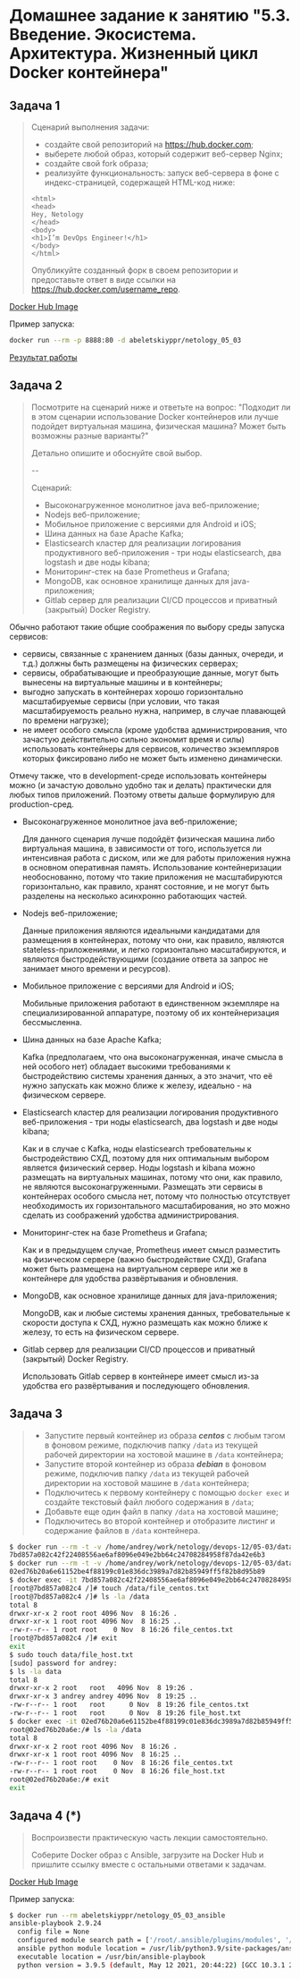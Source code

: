 # Домашнее задание к занятию "5.3. Введение. Экосистема. Архитектура. Жизненный цикл Docker контейнера"

## Задача 1

> Сценарий выполнения задачи:
> 
> - создайте свой репозиторий на https://hub.docker.com;
> - выберете любой образ, который содержит веб-сервер Nginx;
> - создайте свой fork образа;
> - реализуйте функциональность:
> запуск веб-сервера в фоне с индекс-страницей, содержащей HTML-код ниже:
> ```
> <html>
> <head>
> Hey, Netology
> </head>
> <body>
> <h1>I’m DevOps Engineer!</h1>
> </body>
> </html>
> ```
> Опубликуйте созданный форк в своем репозитории и предоставьте ответ в виде ссылки на https://hub.docker.com/username_repo.

[Docker Hub Image](https://hub.docker.com/r/abeletskiyppr/netology_05_03)

Пример запуска:
```bash
docker run --rm -p 8888:80 -d abeletskiyppr/netology_05_03
```

[Результат работы](index.html.png)

## Задача 2

> Посмотрите на сценарий ниже и ответьте на вопрос:
> "Подходит ли в этом сценарии использование Docker контейнеров или лучше подойдет виртуальная машина, физическая машина? Может быть возможны разные варианты?"
> 
> Детально опишите и обоснуйте свой выбор.
> 
> --
> 
> Сценарий:
> 
> - Высоконагруженное монолитное java веб-приложение;
> - Nodejs веб-приложение;
> - Мобильное приложение c версиями для Android и iOS;
> - Шина данных на базе Apache Kafka;
> - Elasticsearch кластер для реализации логирования продуктивного веб-приложения - три ноды elasticsearch, два logstash и две ноды kibana;
> - Мониторинг-стек на базе Prometheus и Grafana;
> - MongoDB, как основное хранилище данных для java-приложения;
> - Gitlab сервер для реализации CI/CD процессов и приватный (закрытый) Docker Registry.

Обычно работают такие общие соображения по выбору среды запуска сервисов: 

- сервисы, связанные с хранением данных (базы данных, очереди, и т.д.) должны быть размещены на физических серверах;
- сервисы, обрабатывающие и преобразующие данные, могут быть вынесены на виртуальные машины и в контейнеры;
- выгодно запускать в контейнерах хорошо горизонтально масштабируемые сервисы (при условии, что такая масштабируемость реально нужна, например, в случае плавающей по времени нагрузке);
- не имеет особого смысла (кроме удобства администрирования, что зачастую действительно сильно экономит время и силы) использовать контейнеры для сервисов, количество экземпляров которых фиксировано либо не может быть изменено динамически.
  
Отмечу также, что в development-среде использовать контейнеры можно (и зачастую довольно удобно так и делать) практически для любых типов приложений. Поэтому ответы дальше формулирую для production-сред. 

- Высоконагруженное монолитное java веб-приложение;

  Для данного сценария лучше подойдёт физическая машина либо виртуальная машина, в зависимости от того, используется ли интенсивная работа с диском, или же для работы приложения нужна в основном оперативная память. Использование контейнеризации необоснованно, потому что такие приложения не масштабируются горизонтально, как правило, хранят состояние, и не могут быть разделены на несколько асинхронно работающих частей.
  

- Nodejs веб-приложение;

  Данные приложения являются идеальными кандидатами для размещения в контейнерах, потому что они, как правило, являются stateless-приложениями, и легко горизонтально масштабируются, и являются быстродействующими (создание ответа за запрос не занимает много времени и ресурсов).
  

- Мобильное приложение c версиями для Android и iOS;

  Мобильные приложения работают в единственном экземпляре на специализированной аппаратуре, поэтому об их контейнеризация бессмысленна.
  

- Шина данных на базе Apache Kafka;

  Kafka (предполагаем, что она высоконагруженная, иначе смысла в ней особого нет) обладает высокими требованиями к быстродействию системы хранения данных, а это значит, что её нужно запускать как можно ближе к железу, идеально - на физическом сервере.
  

- Elasticsearch кластер для реализации логирования продуктивного веб-приложения - три ноды elasticsearch, два logstash и две ноды kibana;

  Как и в случае с Kafka, ноды elasticsearch требовательны к быстродействию СХД, поэтому для них оптимальным выбором является физический сервер. Ноды logstash и kibana можно размещать на виртуальных машинах, потому что они, как правило, не являются высоконагруженными. Размещать эти сервисы в контейнерах особого смысла нет, потому что полностью отсутствует необходимость их горизонтального масштабирования, но это можно сделать из соображений удобства администрирования. 
  

- Мониторинг-стек на базе Prometheus и Grafana;

  Как и в предыдущем случае, Prometheus имеет смысл разместить на физическом сервере (важно быстродействие СХД), Grafana может быть размещена на виртуальном сервере или же в контейнере для удобства развёртывания и обновления. 
  

- MongoDB, как основное хранилище данных для java-приложения;

  MongoDB, как и любые системы хранения данных, требовательные к скорости доступа к СХД, нужно размещать как можно ближе к железу, то есть на физическом сервере. 
  

- Gitlab сервер для реализации CI/CD процессов и приватный (закрытый) Docker Registry.

  Использовать Gitlab сервер в контейнере имеет смысл из-за удобства его развёртывания и последующего обновления.  

## Задача 3

> - Запустите первый контейнер из образа ***centos*** c любым тэгом в фоновом режиме, подключив папку ```/data``` из текущей рабочей директории на хостовой машине в ```/data``` контейнера;
> - Запустите второй контейнер из образа ***debian*** в фоновом режиме, подключив папку ```/data``` из текущей рабочей директории на хостовой машине в ```/data``` контейнера;
> - Подключитесь к первому контейнеру с помощью ```docker exec``` и создайте текстовый файл любого содержания в ```/data```;
> - Добавьте еще один файл в папку ```/data``` на хостовой машине;
> - Подключитесь во второй контейнер и отобразите листинг и содержание файлов в ```/data``` контейнера.

```bash
$ docker run --rm -t -v /home/andrey/work/netology/devops-12/05-03/data:/data -d centos:centos7
7bd857a082c42f22408556ae6af8096e049e2bb64c24708284958f87da42e6b3
$ docker run --rm -t -v /home/andrey/work/netology/devops-12/05-03/data:/data -d debian:latest
02ed76b20a6e61152be4f88199c01e836dc3989a7d82b85949ff5f82b8d95b89
$ docker exec -it 7bd857a082c42f22408556ae6af8096e049e2bb64c24708284958f87da42e6b3 bash
[root@7bd857a082c4 /]# touch /data/file_centos.txt
[root@7bd857a082c4 /]# ls -la /data
total 8
drwxr-xr-x 2 root root 4096 Nov  8 16:26 .
drwxr-xr-x 1 root root 4096 Nov  8 16:25 ..
-rw-r--r-- 1 root root    0 Nov  8 16:26 file_centos.txt
[root@7bd857a082c4 /]# exit
exit
$ sudo touch data/file_host.txt
[sudo] password for andrey:
$ ls -la data
total 8
drwxr-xr-x 2 root   root   4096 Nov  8 19:26 .
drwxr-xr-x 3 andrey andrey 4096 Nov  8 19:25 ..
-rw-r--r-- 1 root   root      0 Nov  8 19:26 file_centos.txt
-rw-r--r-- 1 root   root      0 Nov  8 19:26 file_host.txt
$ docker exec -it 02ed76b20a6e61152be4f88199c01e836dc3989a7d82b85949ff5f82b8d95b89 bash
root@02ed76b20a6e:/# ls -la /data
total 8
drwxr-xr-x 2 root root 4096 Nov  8 16:26 .
drwxr-xr-x 1 root root 4096 Nov  8 16:25 ..
-rw-r--r-- 1 root root    0 Nov  8 16:26 file_centos.txt
-rw-r--r-- 1 root root    0 Nov  8 16:26 file_host.txt
root@02ed76b20a6e:/# exit
exit
```

## Задача 4 (*)

> Воспроизвести практическую часть лекции самостоятельно.
> 
> Соберите Docker образ с Ansible, загрузите на Docker Hub и пришлите ссылку вместе с остальными ответами к задачам.

[Docker Hub Image](https://hub.docker.com/r/abeletskiyppr/netology_05_03_ansible)

Пример запуска:
```bash
$ docker run --rm abeletskiyppr/netology_05_03_ansible
ansible-playbook 2.9.24
  config file = None
  configured module search path = ['/root/.ansible/plugins/modules', '/usr/share/ansible/plugins/modules']
  ansible python module location = /usr/lib/python3.9/site-packages/ansible
  executable location = /usr/bin/ansible-playbook
  python version = 3.9.5 (default, May 12 2021, 20:44:22) [GCC 10.3.1 20210424]
  ```
